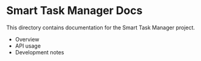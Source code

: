 # Smart Task Manager Docs

This directory contains documentation for the Smart Task Manager project.

- Overview
- API usage
- Development notes

